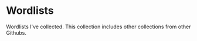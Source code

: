 # Wordlists
Wordlists I've collected.
This collection includes other collections from other Githubs.

